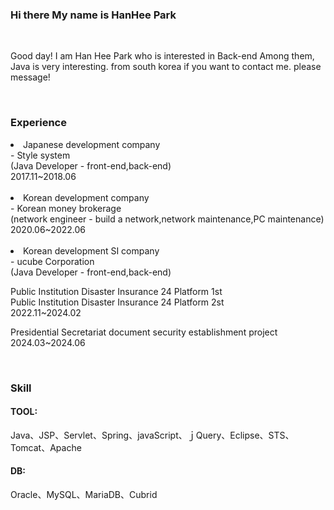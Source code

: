 <html>

<head>
  <meta content="utf-8">
</head>

<body>

<h3> Hi there My name is HanHee Park</h3><br>

<p>Good day!
I am Han Hee Park who is interested in Back-end
Among them, Java is very interesting.
from south korea if you want to contact me.
please message!</p><br>
  
<h3>Experience</h3>
  
<li>
  Japanese development company <br>
  - Style system <br>
  (Java Developer - front-end,back-end) <br>
  2017.11~2018.06
</li><br>
  
<li>
  Korean development company <br>
  - Korean money brokerage <br>
  (network engineer - build a network,network maintenance,PC maintenance) <br>
  2020.06~2022.06
</li><br>

<li>
  Korean development SI company <br>
  - ucube Corporation<br>
  (Java Developer - front-end,back-end) <br>
  
  Public Institution Disaster Insurance 24 Platform 1st <br>
  Public Institution Disaster Insurance 24 Platform 2st <br>
  2022.11~2024.02
  
  Presidential Secretariat document security establishment project <br>
  2024.03~2024.06
  
</li><br>
  
  <h3>Skill</h3>
 
  <P> 
    <h4>TOOL:</h4> Java、JSP、Servlet、Spring、javaScript、ｊQuery、Eclipse、STS、Tomcat、Apache <br>
    <h4>DB:</h4> Oracle、MySQL、MariaDB、Cubrid
  </p>
</body>
</html>
